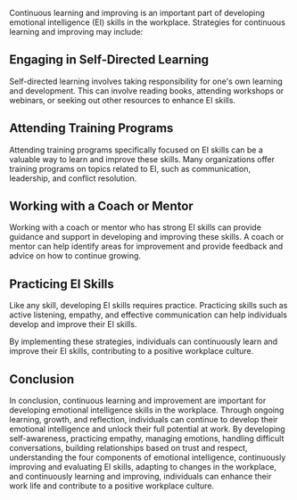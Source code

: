 
Continuous learning and improving is an important part of developing emotional intelligence (EI) skills in the workplace. Strategies for continuous learning and improving may include:

## Engaging in Self-Directed Learning

Self-directed learning involves taking responsibility for one's own learning and development. This can involve reading books, attending workshops or webinars, or seeking out other resources to enhance EI skills.

## Attending Training Programs

Attending training programs specifically focused on EI skills can be a valuable way to learn and improve these skills. Many organizations offer training programs on topics related to EI, such as communication, leadership, and conflict resolution.

## Working with a Coach or Mentor

Working with a coach or mentor who has strong EI skills can provide guidance and support in developing and improving these skills. A coach or mentor can help identify areas for improvement and provide feedback and advice on how to continue growing.

## Practicing EI Skills

Like any skill, developing EI skills requires practice. Practicing skills such as active listening, empathy, and effective communication can help individuals develop and improve their EI skills.

By implementing these strategies, individuals can continuously learn and improve their EI skills, contributing to a positive workplace culture.

Conclusion
----------

In conclusion, continuous learning and improvement are important for developing emotional intelligence skills in the workplace. Through ongoing learning, growth, and reflection, individuals can continue to develop their emotional intelligence and unlock their full potential at work. By developing self-awareness, practicing empathy, managing emotions, handling difficult conversations, building relationships based on trust and respect, understanding the four components of emotional intelligence, continuously improving and evaluating EI skills, adapting to changes in the workplace, and continuously learning and improving, individuals can enhance their work life and contribute to a positive workplace culture.

